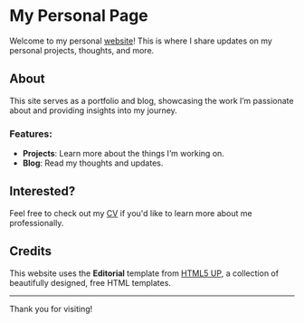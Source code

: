 
# My Personal Page

Welcome to my personal [website](https://jonathanulflindberg.github.io/my-blog/)! This is where I share updates on my personal projects, thoughts, and more.

## About
This site serves as a portfolio and blog, showcasing the work I’m passionate about and providing insights into my journey.

### Features:
- **Projects**: Learn more about the things I’m working on.
- **Blog**: Read my thoughts and updates.

## Interested? 
Feel free to check out my [CV](https://github.com/JonathanUlfLindberg/my-blog/blob/main/assets/cv/JonathanUlfLindbergCV.pdf) if you'd like to learn more about me professionally.

## Credits
This website uses the **Editorial** template from [HTML5 UP](https://html5up.net/), a collection of beautifully designed, free HTML templates.

---
Thank you for visiting!

